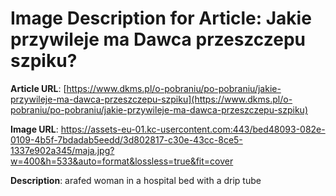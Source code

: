 # Image Description for Article: Jakie przywileje ma Dawca przeszczepu szpiku?
**Article URL**: [https://www.dkms.pl/o-pobraniu/po-pobraniu/jakie-przywileje-ma-dawca-przeszczepu-szpiku](https://www.dkms.pl/o-pobraniu/po-pobraniu/jakie-przywileje-ma-dawca-przeszczepu-szpiku)

**Image URL**: https://assets-eu-01.kc-usercontent.com:443/bed48093-082e-0109-4b5f-7bdadab5eedd/3d802817-c30e-43cc-8ce5-1337e902a345/maja.jpg?w=400&h=533&auto=format&lossless=true&fit=cover

**Description**: arafed woman in a hospital bed with a drip tube
